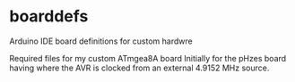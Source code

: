 # boarddefs
Arduino IDE board definitions for custom hardwre

Required files for my custom ATmgea8A board
Initially for the pHzes board having where the AVR is clocked from an external 4.9152 MHz source.

